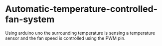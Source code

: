 # Automatic-temperature-controlled-fan-system
Using arduino uno the surrounding temperature is sensing a temperature sensor and the fan speed is controlled using the PWM pin.
